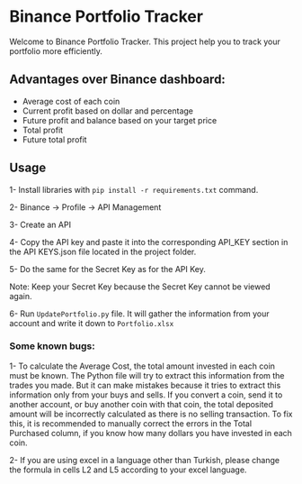 # Binance Portfolio Tracker

Welcome to Binance Portfolio Tracker. This project help you to track your portfolio more efficiently.


## Advantages over Binance dashboard:

- Average cost of each coin
- Current profit based on dollar and percentage
- Future profit and balance based on your target price
- Total profit
- Future total profit

## Usage

1- Install libraries with `pip install -r requirements.txt` command.

2- Binance -> Profile -> API Management

3- Create an API

4- Copy the API key and paste it into the corresponding API_KEY section in the API KEYS.json file located in the project folder.

5- Do the same for the Secret Key as for the API Key.

Note: Keep your Secret Key because the Secret Key cannot be viewed again.

6- Run `UpdatePortfolio.py` file. It will gather the information from your account and write it down to `Portfolio.xlsx`


### Some known bugs:

1- To calculate the Average Cost, the total amount invested in each coin must be known. The Python file will try to extract this information from the trades you made. But it can make mistakes because it tries to extract this information only from your buys and sells. If you convert a coin, send it to another account, or buy another coin with that coin, the total deposited amount will be incorrectly calculated as there is no selling transaction. To fix this, it is recommended to manually correct the errors in the Total Purchased column, if you know how many dollars you have invested in each coin.

2- If you are using excel in a language other than Turkish, please change the formula in cells L2 and L5 according to your excel language.

